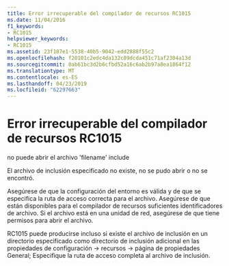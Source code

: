 ```yaml
---
title: Error irrecuperable del compilador de recursos RC1015
ms.date: 11/04/2016
f1_keywords:
- RC1015
helpviewer_keywords:
- RC1015
ms.assetid: 23f187e1-5538-40b5-9042-edd2888f55c2
ms.openlocfilehash: f20101c2edc4da132c89dcda451c71af2304a13d
ms.sourcegitcommit: 0ab61bc3d2b6cfbd52a16c6ab2b97a8ea1864f12
ms.translationtype: MT
ms.contentlocale: es-ES
ms.lasthandoff: 04/23/2019
ms.locfileid: "62297663"
---
```

# <a name="resource-compiler-fatal-error-rc1015"></a>Error irrecuperable del compilador de recursos RC1015

no puede abrir el archivo 'filename' include

El archivo de inclusión especificado no existe, no se pudo abrir o no se encontró.

Asegúrese de que la configuración del entorno es válida y de que se especifica la ruta de acceso correcta para el archivo. Asegúrese de que están disponibles para el compilador de recursos suficientes identificadores de archivo. Si el archivo está en una unidad de red, asegúrese de que tiene permisos para abrir el archivo.

RC1015 puede producirse incluso si existe el archivo de inclusión en un directorio especificado como directorio de inclusión adicional en las propiedades de configuración -> recursos -> página de propiedades General; Especifique la ruta de acceso completa al archivo de inclusión.
